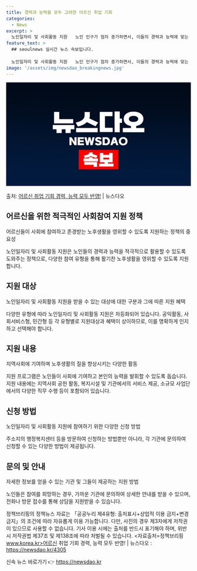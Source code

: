 ```yaml
---
title: 경력과 능력을 모두 고려한 어르신 취업 기회
categories:
  - News
excerpt: >
  노인일자리 및 사회활동 지원   노인 인구가 점차 증가하면서, 이들의 경력과 능력에 맞는 적절한 일자리를 제…
feature_text: >
  ## seoulnews 실시간 뉴스 속보입니다.

  노인일자리 및 사회활동 지원   노인 인구가 점차 증가하면서, 이들의 경력과 능력에 맞는 적절한 일자리를 제…
image: '/assets/img/newsdao_breakingnews.jpg'
---
```


![뉴스다오 속보](/assets/img/newsdao_breakingnews.jpg)

<p>출처: <a href="https://newsdao.kr/4305" rel="dofollow">어르신 취업 기회 경력, 능력 모두 반영!</a> | 뉴스다오</p>

<h2 data-ke-size="size26">어르신을 위한 적극적인 사회참여 지원 정책</h2>
<p data-ke-size="size16">어르신들이 사회에 참여하고 존경받는 노후생활을 영위할 수 있도록 지원하는 정책의 중요성</p>
노인일자리 및 사회활동 지원은 노인들의 경력과 능력을 적극적으로 활용할 수 있도록 도와주는 정책으로, 다양한 참여 유형을 통해 활기찬 노후생활을 영위할 수 있도록 지원합니다.

<h2 data-ke-size="size26">지원 대상</h2>
<p data-ke-size="size16">노인일자리 및 사회활동 지원을 받을 수 있는 대상에 대한 구분과 그에 따른 지원 혜택</p>
다양한 유형에 따라 노인일자리 및 사회활동 지원은 차등화되어 있습니다. 공익활동, 사회서비스형, 민간형 등 각 유형별로 지원대상과 혜택이 상이하므로, 이를 명확하게 인지하고 선택해야 합니다.

<h2 data-ke-size="size26">지원 내용</h2>
<p data-ke-size="size16">지역사회에 기여하며 노후생활의 질을 향상시키는 다양한 활동</p>
지원 프로그램은 노인들이 사회에 기여하고 본인의 능력을 발휘할 수 있도록 돕습니다. 지원 내용에는 지역사회 공헌 활동, 복지시설 및 기관에서의 서비스 제공, 소규모 사업단에서의 다양한 직무 수행 등이 포함되어 있습니다.

<h2 data-ke-size="size26">신청 방법</h2>
<p data-ke-size="size16">노인일자리 및 사회활동 지원에 참여하기 위한 다양한 신청 방법</p>
주소지의 행정복지센터 등을 방문하여 신청하는 방법뿐만 아니라, 각 기관에 문의하여 신청할 수 있는 다양한 방법이 제공됩니다.

<h2 data-ke-size="size26">문의 및 안내</h2>
<p data-ke-size="size16">자세한 정보를 얻을 수 있는 기관 및 그들이 제공하는 지원 방법</p>
노인들은 참여를 희망하는 경우, 가까운 기관에 문의하여 상세한 안내를 받을 수 있으며, 전화나 방문 접수를 통해 상담을 지원받을 수 있습니다.

정책브리핑의 정책뉴스 자료는 「공공누리 제4유형: 출처표시+상업적 이용 금지+변경 금지」의 조건에 따라 자유롭게 이용 가능합니다. 다만, 사진의 경우 제3자에게 저작권이 있으므로 사용할 수 없습니다. 기사 이용 시에는 출처를 반드시 표기해야 하며, 위반 시 저작권법 제37조 및 제138조에 따라 처벌될 수 있습니다.
<자료출처=정책브리핑 www.korea.kr>어르신 취업 기회 경력, 능력 모두 반영! | 뉴스다오  : https://newsdao.kr/4305 

신속 뉴스 바로가기 👉 <a href="https://newsdao.kr" rel="dofollow">https://newsdao.kr</a>


